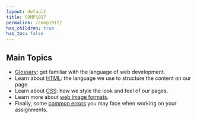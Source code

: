 ```yaml
---
layout: default
title: COMP1017
permalink: /comp1017/
has_children: true
has_toc: false
---
```





## Main Topics
- [Glossary](./glossary): get familiar with the language of web development.
- Learn about [HTML](./html): the language we use to structure the content on our page.
- Learn about [CSS](./css): how we style the look and feel of our pages.
- Learn more about [web image formats](./web-image-formats).
- Finally, some [common errors](./errors) you may face when working on your assignments.